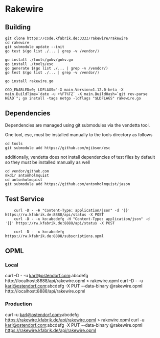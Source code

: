 # Rakewire

## Building

	git clone https://code.kfabrik.de:3333/rakewire/rakewire
	cd rakewire
	git submodule update --init
	go test $(go list ./... | grep -v /vendor/)

	go install ./tools/gokv/gokv.go
	go install ./tools/esc
	go generate $(go list ./... | grep -v /vendor/)
	go test $(go list ./... | grep -v /vendor/)

	go install rakewire.go

	CGO_ENABLED=0; LDFLAGS="-X main.Version=1.12.0-beta -X main.BuildTime=`date -u +%FT%TZ` -X main.BuildHash=`git rev-parse HEAD`"; go install -tags netgo -ldflags "$LDFLAGS" rakewire.go

## Dependencies

Dependencies are managed using git submodules via the vendetta tool.

One tool, esc, must be installed manually to the tools directory as follows

	cd tools
	git submodule add https://github.com/mjibson/esc

additionally, vendetta does not install dependencies of test files by default so they must be installed manually as well

 	cd vendor/github.com
	mkdir antonholmquist
	cd antonholmquist
	git submodule add https://github.com/antonholmquist/jason


## Test Service

		curl -D - -H "Content-Type: application/json" -d '{}' https://rw.kfabrik.de:8888/api/status -X POST
		curl -D - -u ko:abcdefg -H "Content-Type: application/json" -d '{}' https://rw.kfabrik.de:8888/api/status -X POST

		curl -D - -u ko:abcdefg https://rw.kfabrik.de:8888/subscriptions.opml


## OPML

### Local

curl -D - -u karl@ostendorf.com:abcdefg http://localhost:8888/api/rakewire.opml > rakewire.opml
curl -D - -u karl@ostendorf.com:abcdefg -X PUT --data-binary @rakewire.opml http://localhost:8888/api/rakewire.opml

### Production

curl -u karl@ostendorf.com:abcdefg https://rakewire.kfabrik.de/api/rakewire.opml > rakewire.opml
curl -u karl@ostendorf.com:abcdefg -X PUT --data-binary @rakewire.opml https://rakewire.kfabrik.de/api/rakewire.opml

